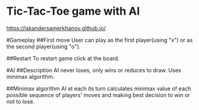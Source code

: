 # Tic-Tac-Toe game with AI
https://iskandersamerkhanov.github.io/

#Gameplay
##First move
User can play as the first player(using "x") or as the second player(using "o").

##Restart
To restart game click at the board.

#AI
##Description
AI never loses, only wins or reduces to draw. Uses minimax algorithm.

##Minimax algorithm
AI at each its turn calculates minimax value of each possible sequence of players' moves and making best decision to win or not to lose.
